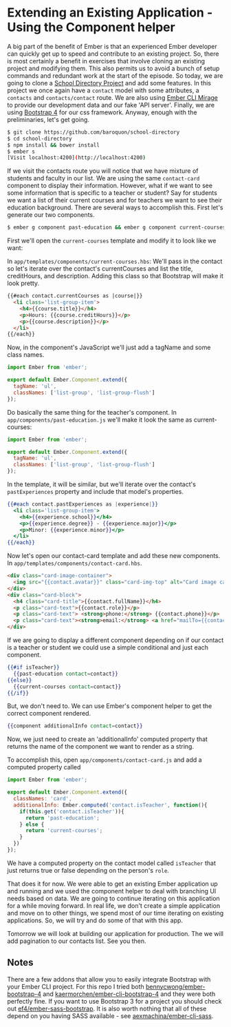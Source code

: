 # Extending an Existing Application - Using the Component helper

A big part of the benefit of Ember is that an experienced Ember developer can quickly get up to speed and contribute to an existing project. So, there is most certainly a benefit in exercises that involve cloning an existing project and modifying them. This also permits us to avoid a bunch of setup commands and redundant work at the start of the episode. So today, we are going to clone a [School Directory Project](https://github.com/baroquon/school-directory) and add some features. In this project we once again have a `contact` model with some attributes, a `contacts` and `contacts/contact` route. We are also using [Ember CLI Mirage](http://www.ember-cli-mirage.com/) to provide our development data and our fake 'API server'. Finally, we are using [Bootstrap 4](http://v4-alpha.getbootstrap.com/) for our css framework.  Anyway, enough with the preliminaries, let's get going.

```sh
$ git clone https://github.com/baroquon/school-directory
$ cd school-directory
$ npm install && bower install
$ ember s
[Visit localhost:4200](http://localhost:4200)
```

If we visit the contacts route you will notice that we have  mixture of students and faculty in our list. We are using the same `contact-card` component to display their information. However, what if we want to see some information that is specific to a teacher or student? Say for students we want a list of their current courses and for teachers we want to see their education background. There are several ways to accomplish this. First let's generate our two components.

```sh
$ ember g component past-education && ember g component current-courses
```

First we'll open the `current-courses` template and modify it to look like we want:

In `app/templates/components/current-courses.hbs`: We'll pass in the contact so let's iterate over the contact's currentCourses and list the title, creditHours, and description. Adding this class so that Bootstrap will make it look pretty.

```html
{{#each contact.currentCourses as |course|}}
  <li class='list-group-item'>
    <h4>{{course.title}}</h4>
    <p>Hours: {{course.creditHours}}</p>
    <p>{{course.description}}</p>
  </li>
{{/each}}
```

Now, in the component's JavaScript we'll just add a tagName and some class names.

```JavaScript
import Ember from 'ember';

export default Ember.Component.extend({
  tagName: 'ul',
  classNames: ['list-group', 'list-group-flush']
});
```

Do basically the same thing for the teacher's component. In `app/components/past-education.js` we'll make it look the same as current-courses:

```JavaScript
import Ember from 'ember';

export default Ember.Component.extend({
  tagName: 'ul',
  classNames: ['list-group', 'list-group-flush']
});
```

In the template, it will be similar, but we'll iterate over the contact's `pastExperiences` property and include that model's properties.

```hbs
{{#each contact.pastExperiences as |experience|}}
  <li class='list-group-item'>
    <h4>{{experience.school}}</h4>
    <p>{{experience.degree}} - {{experience.major}}</p>
    <p>Minor: {{experience.minor}}</p>
  </li>
{{/each}}
```

Now let's open our contact-card template and add these new components. In `app/templates/components/contact-card.hbs`.

```html
<div class="card-image-container">
  <img src="{{contact.avatar}}" class="card-img-top" alt="Card image cap">
</div>
<div class="card-block">
  <h4 class="card-title">{{contact.fullName}}</h4>
  <p class="card-text">{{contact.role}}</p>
  <p class="card-text"> <strong>phone:</strong> {{contact.phone}}</p>
  <p class="card-text"><strong>email:</strong> <a href="mailTo={{contact.email}}" class="card-link">{{contact.email}}</a> </p>
</div>
```

If we are going to display a different component depending on if our contact is a teacher or student we could use a simple conditional and just each component.

```handlebars
{{#if isTeacher}}
  {{past-education contact=contact}}
{{else}}
  {{current-courses contact=contact}}
{{/if}}
```

But, we don't need to. We can use Ember's component helper to get the correct component rendered.

```hbs
{{component additionalInfo contact=contact}}
```

Now, we just need to create an 'additionalInfo' computed property that returns the name of the component we want to render as a string.

To accomplish this, open `app/components/contact-card.js` and add a computed property called

```JavaScript
import Ember from 'ember';

export default Ember.Component.extend({
  classNames: 'card',
  additionalInfo: Ember.computed('contact.isTeacher', function(){
    if(this.get('contact.isTeacher')){
      return 'past-education';
    } else {
      return 'current-courses';
    }
  })
});
```

We have a computed property on the contact model called `isTeacher` that just returns true or false depending on the person's `role`.

That does it for now. We were able to get an existing Ember application up and running and we used the component helper to  deal with branching UI needs based on data. We are going to continue iterating on this application for a while moving forward. In real life, we don't create a simple application and move on to other things, we spend most of our time iterating on existing applications. So, we will try and do some of that with this app.

Tomorrow we will look at building our application for production. The we will add pagination to our contacts list. See you then.

## Notes

There are a few addons that allow you to easily integrate Bootstrap with your Ember CLI project. For this repo I tried both [bennycwong/ember-bootstrap-4](https://github.com/bennycwong/ember-bootstrap-4) and [kaermorchen/ember-cli-bootstrap-4](https://github.com/kaermorchen/ember-cli-bootstrap-4) and they were both perfectly fine. If you want to use Bootstrap 3 for a project you should check out [ef4/ember-sass-bootstrap](https://github.com/ef4/ember-sass-bootstrap). It is also worth nothing that all of these depend on you having SASS available - see [aexmachina/ember-cli-sass](https://github.com/aexmachina/ember-cli-sass).
